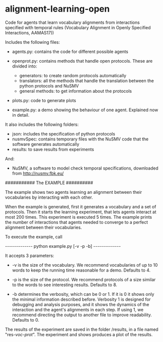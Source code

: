 # alignment-learning-open
Code for agents that learn vocabulary alignments from interactions specified with temporal rules (Vocabulary Alignment in Openly Specified Interactions, AAMAS17))

Includes the following files:

- agents.py: contains the code for different possible agents

- openprot.py: contains methods that handle open protocols. These are divided into:
  * generators: to create random protocols automatically
  * translators: all the methods that handle the translation between the python protocols and NuSMV
  * general methods: to get information about the protocols

- plots.py: code to generate plots
- example.py: a demo showing the behaviour of one agent. Explained now in detail.

It also includes the following folders:

- json: includes the specification of python protocols
- nusmvSpec: contains temporary files with the NuSMV code that the software generates automatically
- results: to save results from experiments

And:

- NuSMV, a software to model check temporal specifications, downloaded from http://nusmv.fbk.eu/

########### The EXAMPLE ##########

The example shows two agents learning an alignment between their vocabularies by interacting with each other. 

When the example is generated, first it generates a vocabulary and a set of protocols. Then it starts the learning experiment, that lets agents interact at most 200 times. This experiment is executed 5 times. The example prints the number of interactions that agents needed to converge to a perfect alignment between their vocabularies.

To execute the example, call 

 --------------   python example.py [-v -p -b] --------------

It accepts 3 parameters:

* -v is the size of the vocabulary. We recommend vocabularies of up to 10 words to keep the running time reasonable for a demo. Defaults to 4.

* -p is the size of the protocol. We recommend protocols of a size similar to the words to see interesting results. Defaults to 8.

* -b determines the verbosity, which can be 0 or 1. If it is 0 it shows only the minimal information described before. Verbosity 1 is designed for debugging and analysis purposes, and it shows the dynamics of the interaction and the agent's alignments in each step. If using 1, we recommend directing the output to another file to improve readability. Defaults to 0. 

The results of the experiment are saved in the folder /results, in a file named "res-*voc*-*prot*". The experiment and shows produces a plot of the results.